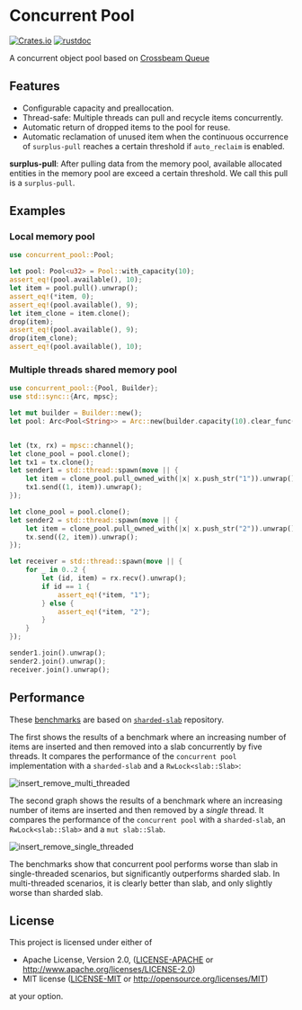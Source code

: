 # Concurrent Pool

[![Crates.io](https://img.shields.io/crates/v/concurrent-pool.svg)](https://crates.io/crates/concurrent-pool)
[![rustdoc](https://img.shields.io/badge/Doc-concurrent_pool-green.svg)](https://docs.rs/concurrent-pool/)

A concurrent object pool based on [Crossbeam Queue](https://crates.io/crates/crossbeam-queue)

## Features

- Configurable capacity and preallocation.
- Thread-safe: Multiple threads can pull and recycle items concurrently.
- Automatic return of dropped items to the pool for reuse.
- Automatic reclamation of unused item when the continuous occurrence
of `surplus-pull` reaches a certain threshold if `auto_reclaim` is enabled.

**surplus-pull**: After pulling data from the memory pool, available allocated 
entities in the memory pool are exceed a certain threshold. We call this pull 
is a `surplus-pull`.

## Examples

### Local memory pool

```rust
use concurrent_pool::Pool;

let pool: Pool<u32> = Pool::with_capacity(10);
assert_eq!(pool.available(), 10);
let item = pool.pull().unwrap();
assert_eq!(*item, 0);
assert_eq!(pool.available(), 9);
let item_clone = item.clone();
drop(item);
assert_eq!(pool.available(), 9);
drop(item_clone);
assert_eq!(pool.available(), 10);
```

### Multiple threads shared memory pool

```rust
use concurrent_pool::{Pool, Builder};
use std::sync::{Arc, mpsc};

let mut builder = Builder::new();
let pool: Arc<Pool<String>> = Arc::new(builder.capacity(10).clear_func(String::clear).build());


let (tx, rx) = mpsc::channel();
let clone_pool = pool.clone();
let tx1 = tx.clone();
let sender1 = std::thread::spawn(move || {
    let item = clone_pool.pull_owned_with(|x| x.push_str("1")).unwrap();
    tx1.send((1, item)).unwrap();
});

let clone_pool = pool.clone();
let sender2 = std::thread::spawn(move || {
    let item = clone_pool.pull_owned_with(|x| x.push_str("2")).unwrap();
    tx.send((2, item)).unwrap();
});

let receiver = std::thread::spawn(move || {
    for _ in 0..2 {
        let (id, item) = rx.recv().unwrap();
        if id == 1 {
            assert_eq!(*item, "1");
        } else {
            assert_eq!(*item, "2");
        }
    }
});

sender1.join().unwrap();
sender2.join().unwrap();
receiver.join().unwrap();
```
## Performance

These [benchmarks](./benches/bench.rs) are based on [`sharded-slab`](https://crates.io/crates/sharded-slab) repository.

The first shows the results of a benchmark where an increasing number of
items are inserted and then removed into a slab concurrently by five
threads. It compares the performance of the `concurrent pool` implementation
with a `sharded-slab` and a `RwLock<slab::Slab>`:

![insert_remove_multi_threaded](https://github.com/user-attachments/assets/71904b30-eb62-451d-8ee5-552f9b329bca)

The second graph shows the results of a benchmark where an increasing
number of items are inserted and then removed by a _single_ thread. It
compares the performance of the `concurrent pool` with a `sharded-slab`,
an `RwLock<slab::Slab>` and a `mut slab::Slab`.

![insert_remove_single_threaded](https://github.com/user-attachments/assets/c8da4099-41b1-4487-b7f7-8e9641bc092d)

The benchmarks show that concurrent pool performs worse than slab in single-threaded scenarios, but significantly outperforms sharded slab. In multi-threaded scenarios, it is clearly better than slab, and only slightly worse than sharded slab.

## License

This project is licensed under either of

 * Apache License, Version 2.0, ([LICENSE-APACHE](LICENSE-APACHE) or
   http://www.apache.org/licenses/LICENSE-2.0)
 * MIT license ([LICENSE-MIT](LICENSE-MIT) or
   http://opensource.org/licenses/MIT)

at your option.
